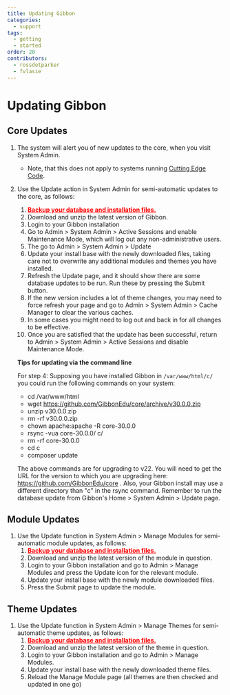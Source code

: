 ```yaml
---
title: Updating Gibbon
categories:
  - support
tags:
  - getting
  - started
order: 20
contributors:
  - rossdotparker
  - fvlasie
---
```


# Updating Gibbon

## Core Updates

1.  The system will alert you of new updates to the core, when you visit System Admin.
    *   Note, that this does not apply to systems running [Cutting Edge Code](/introduction/installation-options/cutting-edge-code/).
2.  Use the Update action in System Admin for semi-automatic updates to the core, as follows:
    1.  <span style="text-decoration: underline; color: #ff0000;">**Backup your database and installation files.**</span>
    2.  Download and unzip the latest version of Gibbon.
    3.  Login to your Gibbon installation
    4.  Go to Admin > System Admin > Active Sessions and enable Maintenance Mode, which will log out any non-administrative users.
    5.  The go to Admin > System Admin > Update
    7.  Update your install base with the newly downloaded files, taking care not to overwrite any additional modules and themes you have installed.
    8.  Refresh the Update page, and it should show there are some database updates to be run. Run these by pressing the Submit button.
    9.  If the new version includes a lot of theme changes, you may need to force refresh your page and go to Admin > System Admin > Cache Manager to clear the various caches.
    10.  In some cases you might need to log out and back in for all changes to be effective.
    11.  Once you are satisfied that the update has been successful, return to Admin > System Admin > Active Sessions and disable Maintenance Mode.
    
    
    **Tips for updating via the command line**
    
    For step 4: Supposing you have installed Gibbon in <code>/var/www/html/c/</code> you could run the following commands on your system:
   
      *  cd /var/www/html
      *  wget https://github.com/GibbonEdu/core/archive/v30.0.0.zip
      *  unzip v30.0.0.zip
      *  rm -rf v30.0.0.zip
      *  chown apache:apache -R core-30.0.0
      *  rsync -vua core-30.0.0/ c/
      *  rm -rf core-30.0.0
      *  cd c
      *  composer update

    The above commands are for upgrading to v22. You will need to get the URL for the version to which you are upgrading here: https://github.com/GibbonEdu/core . Also, your Gibbon install may use a different directory than "c" in the rsync command. Remember to run the database update from Gibbon's Home > System Admin > Update page.

## Module Updates

1.  Use the Update function in System Admin > Manage Modules for semi-automatic module updates, as follows:
    1.  <span style="text-decoration: underline; color: #ff0000;">**Backup your database and installation files.**</span>
    2.  Download and unzip the latest version of the module in question.
    3.  Login to your Gibbon installation and go to Admin > Manage Modules and press the Update icon for the relevant module.
    4.  Update your install base with the newly module downloaded files.
    5.  Press the Submit page to update the module.

## Theme Updates

1.  Use the Update function in System Admin > Manage Themes for semi-automatic theme updates, as follows:
    1.  <span style="text-decoration: underline; color: #ff0000;">**Backup your database and installation files.**</span>
    2.  Download and unzip the latest version of the theme in question.
    3.  Login to your Gibbon installation and go to Admin > Manage Modules.
    4.  Update your install base with the newly downloaded theme files.
    5.  Reload the Manage Module page (all themes are then checked and updated in one go)
